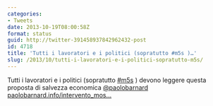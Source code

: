 ```yaml
---
categories:
- Tweets
date: 2013-10-19T08:00:58Z
format: status
guid: http://twitter-391458937842962432-post
id: 4718
title: 'Tutti i lavoratori e i politici (sopratutto #m5s )…'
slug: /2013/10/tutti-i-lavoratori-e-i-politici-sopratutto-m5s/
---
```


Tutti i lavoratori e i politici (sopratutto [#m5s](http://twitter.com/search?q=%23m5s) ) devono leggere questa proposta di salvezza economica [@paolobarnard](http://twitter.com/paolobarnard) [paolobarnard.info/intervento_mos…](http://paolobarnard.info/intervento_mostra_go.php?id=732)